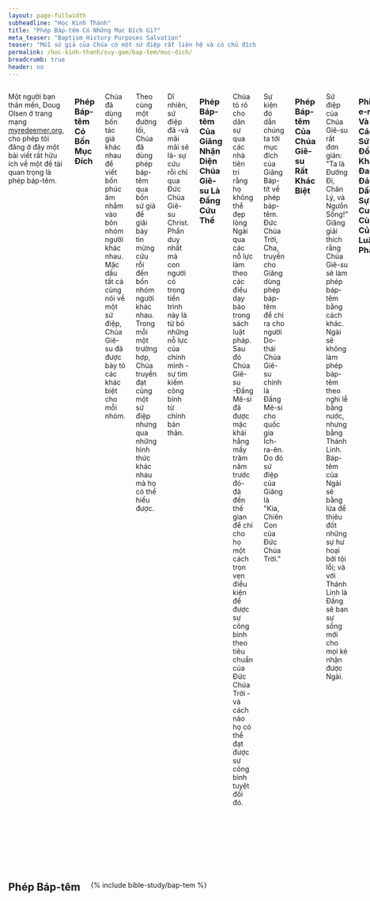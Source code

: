 ```yaml
---
layout: page-fullwidth
subheadline: "Học Kinh Thánh"
title: "Phép Báp-têm Có Những Mục Đích Gì?"
meta_teaser: "Baptism History Purposes Salvation"
teaser: "Mỗi sứ giả của Chúa có một sứ điệp rất liên hệ và có chủ đích nhắm vào một đối tượng nào đó. Trước hết chúng ta quan sát sứ đồ Giăng khi ông được Chúa (Cha) sai đi báo trước với nước Ich-ra-ên về Chúa Giê-su (Con) là Đấng Cứu Thế qua phép báp-têm. Kế đó, Phi-e-rơ và các sứ đồ có nhiệm vụ rao truyền một sứ điệp dường như giống sứ đồ Giăng, nhưng nhấn mạnh vào ý niệm Ba Ngôi Đức Chúa Trời. Rồi đến lúc Chúa Giê-su chịu báp têm ở sống Giô-đanh. Cuối cùng, khi sứ đồ Phao-lô thấy Chúa Giê-su trong một khải tượng, ông được sai đi rao truyền một sứ điệp khác cho một dân tộc khác."
permalink: /hoc-kinh-thanh/suy-gam/bap-tem/muc-dich/
breadcrumb: true
header: no
---
```

<!--more-->
<div class="row">
<div class="medium-8 columns" markdown="1">

<p class="blockquote">Một người bạn thân mến, Doug Olsen ở trang mạng <a href="http://myredeemer.org">myredeemer.org</a>, cho phép tôi đăng ở đây một bài viết rất hữu ích về một đề tài quan trọng là phép báp-têm.</p>

### Phép Báp-têm Có Bốn Mục Đích

Chúa đã dùng bốn tác giá khác nhau để viết bốn phúc âm nhắm vào bôn nhóm người khác nhau. Mặc dầu tất cả cùng nói về một sứ điệp, Chúa Giê-su đã được bày tỏ các khác biệt cho mỗi nhóm.

Theo cùng một đường lối, Chúa đã dùng phép báp-têm qua bốn sứ giả để giãi bày tin mừng cứu rỗi đến bốn nhóm người khác nhau. Trong mỗi một trường hợp, Chúa truyền đạt cùng một sứ điệp nhưng qua những hình thức khác nhau mà họ có thể hiểu được.

Dĩ nhiên, sứ điệp đã -và mãi mãi sẽ là- sự cứu rỗi chỉ qua Đức Chúa Giê-su Christ. Phần duy nhất mà con người có trong tiến trình này là từ bỏ những nỗ lực của chính mình -sự tìm kiếm công bình từ chính bản thân.

### Phép Báp-têm Của Giăng Nhận Diện Chúa Giê-su Là Đấng Cứu Thế

Chúa tỏ rõ cho dân sự qua các nhà tiên tri rằng họ không thể đẹp lòng Ngài qua các nỗ lực làm theo các điều dạy bảo trong sách luật pháp. Sau đó Chúa Giê-su -Đấng Mê-si đã được mặc khải hằng mấy trăm năm trước đó- đã đến thế gian để chỉ cho họ một cách trọn vẹn điều kiện để được sự công bình theo tiêu chuẩn của Đức Chúa Trời -và cách nào họ có thể đạt được sự công bình tuyệt đối đó.

Sự kiện đó dẫn chúng ta tới mục đích của Giăng Báp-tít về phép báp-têm. Đức Chúa Trời, Cha, truyền cho Giăng dùng phép báp-têm để chỉ ra cho người Do-thái Chúa Giê-su chính là Đấng Mê-si cho quốc gia Ích-ra-ên. Do đó sứ điệp của Giăng là "Kìa, Chiên Con của Đức Chúa Trời."

### Phép Báp-têm Của Chúa Giê-su Rất Khác Biệt

Sứ điệp của Chúa Giê-su rất đơn giản: "Ta là Đường Đi, Chân Lý, và Ngưồn Sống!" Giăng giải thích rằng Chúa Giê-su sẽ làm phép báp-têm bằng cách khác. Ngài sẽ không làm phép báp-têm theo nghi lễ bằng nước, nhưng bằng Thánh Linh. Báp-têm của Ngài sẽ bằng lửa để thiêu đốt những sự hư hoại bởi tội lỗi; và với Thánh Linh là Đấng sẽ ban sự sống mới cho mọi kẻ nhận được Ngài.

### Phi-e-rơ Và Các Sứ Đồ Khác Đang Đánh Dấu Sự Cuối Cùng Của Luật Pháp

Bất luận khi nào bệnh tất hoặc chết chóc khiến một người nào đó trở nên ô uế, sự phục hồi người đó đòi hỏi một sự tẩy rửa bằng nước -làm cho thanh sạch -lễ báp-têm. Những sự tẩy rửa này là một phần lớn trong đời sống người Do-thái. Sứ điệp mà Phi-e-rơ và các sứ đồ khác truyền đạt cho người Do-thái là họ sẽ được tẩy rửa lần cuối cùng bằng nước để đánh dấu sự cuối cùng của đời sống họ dưới luật pháp. Đó là một cách đem lại hồi chung kết đối với đời sống cũ.

### Phép Báp-têm Của Phao-lô Nói Về Đời Sống Mới

Sứ điệp của Phao-lô đặc biệt nhắm vào người không thuộc gốc Do-thái, họ không sống nhờ những nghi lễ tẩy rửa. Ông giải thích cho họ -những người ngoại này- rằng chỉ có một báp-têm được thực hiện bởi Đức Thánh Linh để hội nhập những kẻ tin vào một thân thể của Đấng Christ. Mục vụ của Phao-lô không có phép báp-têm bằng nước vì người ngoại không cần nó để chấm dứt mối liên hệ với luật pháp Môi-se. Họ cần bắt đầu một mối liên hệ với Đức Chúa Trời Hằng Sống.

<a href="{{ site.baseurl }}/hoc-kinh-thanh/suy-gam/bap-tem/muc-dich/giang/">Bài Kế: Báp-têm của Giăng</a>

{% include bible-study/bible-study-footer %}
</div><!-- /.medium-8.columns -->
<div class="bible-index medium-4 columns">
<h2 style="margin: 0px">Phép Báp-têm</h2>
        {% include bible-study/bap-tem %}
</div><!-- /.medium-4.columns -->
</div><!-- /.row -->
